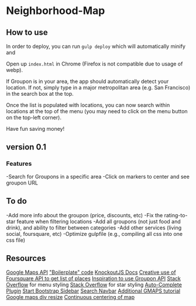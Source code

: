 Neighborhood-Map
================

## How to use

In order to deploy, you can run `gulp deploy` which will automatically minify and 

Open up `index.html` in Chrome (Firefox is not compatible due to usage of webp). 

If Groupon is in your area, the app should automatically detect your location. If not, simply type in a major metropolitan area (e.g. San Francisco) in the search box at the top. 

Once the list is populated with locations, you can now search within locations at the top of the menu (you may need to click on the menu button on the top-left corner).

Have fun saving money!

## version 0.1

### Features

-Search for Groupons in a specific area
-Click on markers to center and see groupon URL

## To do

-Add more info about the groupon (price, discounts, etc)
-Fix the rating-to-star feature when filtering locations
-Add all groupons (not just food and drink), and ability to filter between categories
-Add other services (living social, foursquare, etc)
-Optimize gulpfile (e.g., compiling all css into one css file)

## Resources

[Google Maps API](https://developers.google.com/maps/documentation/javascript/tutorial)
["Boilerplate" code](http://stackoverflow.com/questions/12722925/google-maps-and-knockoutjs)
[KnockoutJS Docs](http://knockoutjs.com/documentation/custom-bindings.html)
[Creative use of Foursquare API to get list of places](https://github.com/greg-colin/greg-colin.github.io)
[Inspiration to use Groupon API](https://github.com/sheryllun/Project5-NeighborhoodMap)
[Stack Overflow](http://stackoverflow.com/questions/28976956/sidebar-is-extending-past-viewport) for menu styling
[Stack Overflow](http://stackoverflow.com/questions/1987524/turn-a-number-into-star-rating-display-using-jquery-and-css) for star styling
[Auto-Complete Plugin](https://www.devbridge.com/sourcery/components/jquery-autocomplete/)
[Start Bootstrap Sidebar](http://startbootstrap.com/template-overviews/simple-sidebar/)
[Search Navbar](http://www.mentful.com/2014/06/22/fixed-search-navbar-with-bootstrap-3-0/)
[Additional GMAPS tutorial](http://www.w3schools.com/googleapi/google_maps_events.asp)
[Google maps div resize](http://stackoverflow.com/questions/9458215/google-maps-not-working-in-jquery-tabs)
[Continuous centering of map](http://stackoverflow.com/questions/8792676/center-google-maps-v3-on-browser-resize-responsive)

